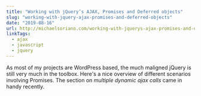 ```yaml
---
title: "Working with jQuery’s AJAX, Promises and Deferred objects"
slug: "working-with-jquery-ajax-promises-and-deferred-objects"
date: "2019-08-16"
url: http://michaelsoriano.com/working-with-jquerys-ajax-promises-and-deferred-objects/
linkTags:
  - ajax
  - javascript
  - jquery
---
```


As most of my projects are WordPress based, the much maligned jQuery is still very much in the toolbox. Here's a nice overview of different scenarios involving Promises. The section on _multiple dynamic ajax calls_ came in handy recently.
